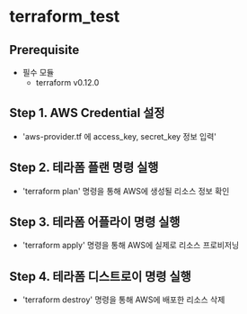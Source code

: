 # terraform_test

## Prerequisite
* 필수 모듈  
  * terraform v0.12.0

## Step 1. AWS Credential 설정
* 'aws-provider.tf 에 access_key, secret_key 정보 입력'


## Step 2. 테라폼 플랜 명령 실행
* 'terraform plan' 명령을 통해 AWS에 생성될 리소스 정보 확인


## Step 3. 테라폼 어플라이 명령 실행
* 'terraform apply' 명령을 통해 AWS에 실제로 리소스 프로비저닝


## Step 4. 테라폼 디스트로이 명령 실행
* 'terraform destroy' 명령을 통해 AWS에 배포한 리소스 삭제
